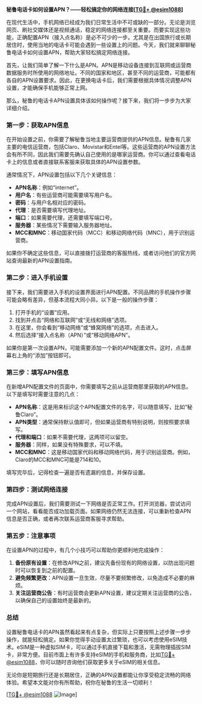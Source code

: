 **秘鲁电话卡如何设置APN？——轻松搞定你的网络连接[[TG💪+ @esim1088](https://t.me/s/esim1088)]**

在现代生活中，手机网络已经成为我们日常生活中不可或缺的一部分。无论是浏览网页、刷社交媒体还是视频通话，稳定的网络连接都至关重要。而要实现这些功能，正确配置APN（接入点名称）是必不可少的一步。尤其是在出国旅行或长期居住时，使用当地的电话卡可能会遇到一些设置上的问题。今天，我们就来聊聊秘鲁电话卡如何设置APN，帮助大家轻松搞定网络连接。

首先，让我们简单了解一下什么是APN。APN是移动设备连接到互联网或运营商数据服务时所使用的网络地址。不同的国家和地区，甚至不同的运营商，可能都有各自的APN设置要求。因此，在更换电话卡后，我们需要根据具体情况调整APN设置，才能确保手机能够正常上网。

那么，秘鲁的电话卡APN设置具体该如何操作呢？接下来，我们将一步步为大家详细介绍。

### **第一步：获取APN信息**
在开始设置之前，你需要了解秘鲁当地主要运营商提供的APN信息。秘鲁有几家主要的电信运营商，包括Claro、Movistar和Entel等。这些运营商的APN设置方法会有所不同，因此我们需要先确认自己使用的是哪家运营商。你可以通过查看电话卡上的信息或者直接联系客服来获取具体的APN设置参数。

通常情况下，APN设置包括以下几个关键信息：
- **APN名称**：例如“internet”。
- **用户名**：有些运营商可能需要填写用户名。
- **密码**：与用户名相对应的密码。
- **代理**：是否需要填写代理地址。
- **端口**：如果需要代理，还需要填写端口号。
- **服务器**：某些情况下需要输入服务器地址。
- **MCC和MNC**：移动国家代码（MCC）和移动网络代码（MNC），用于识别运营商。

如果你不确定这些信息，可以直接拨打运营商的客服热线，或者访问他们的官方网站查询最新的APN设置指南。

### **第二步：进入手机设置**
接下来，我们需要进入手机的设置界面进行APN配置。不同品牌的手机操作步骤可能会略有差异，但基本流程大同小异。以下是一般的操作步骤：

1. 打开手机的“设置”应用。
2. 找到并点击“网络和互联网”或“无线和网络”选项。
3. 在这里，你会看到“移动网络”或“蜂窝网络”的选项，点击进入。
4. 然后选择“接入点名称（APN）”或“移动网络APN”。

如果你是第一次设置APN，可能需要添加一个新的APN配置文件。这时，点击屏幕右上角的“添加”按钮即可。

### **第三步：填写APN信息**
在新增APN配置文件的页面中，你需要填写之前从运营商那里获取的APN信息。以下是填写时需要注意的几点：

- **APN名称**：这是用来标识这个APN配置文件的名字，可以随意填写，比如“秘鲁Claro”。
- **APN类型**：通常保持默认值即可，但如果运营商有特别说明，则按照要求填写。
- **代理和端口**：如果不需要代理，这两项可以留空。
- **服务器**：同样，如果没有特殊要求，可以不填。
- **MCC和MNC**：这是移动国家代码和移动网络代码，用于识别运营商。例如，Claro的MCC和MNC可能是714和10。

填写完毕后，记得检查一遍是否有遗漏的信息，并保存设置。

### **第四步：测试网络连接**
完成APN设置后，我们需要测试一下网络是否正常工作。打开浏览器，尝试访问一个网站，看看能否成功加载页面。如果网络仍然无法连接，可以重新检查APN信息是否正确，或者再次联系运营商客服寻求帮助。

### **第五步：注意事项**
在设置APN的过程中，有几个小技巧可以帮助你更顺利地完成操作：

1. **备份原有设置**：在修改APN之前，建议先备份现有的网络设置，以防出现问题时可以恢复到之前的配置。
2. **避免频繁更改**：APN设置一旦生效，尽量不要频繁修改，以免造成不必要的麻烦。
3. **关注运营商公告**：有时运营商会更新APN设置，建议定期关注运营商的公告，以确保自己的设置始终是最新的。

### **总结**
设置秘鲁电话卡的APN虽然看起来有点复杂，但实际上只要按照上述步骤一步步操作，就能轻松搞定。如果你觉得手动设置太过繁琐，也可以考虑使用eSIM技术。eSIM是一种虚拟SIM卡，可以通过手机直接下载和激活，无需物理插拔SIM卡，非常方便。目前市面上有许多支持eSIM的手机和服务商，比如[TG💪+ @esim1088](https://t.me/s/esim1088)，你可以随时咨询他们获取更多关于eSIM的相关信息。

无论你是短期旅行还是长期居住，正确的APN设置都能让你享受稳定流畅的网络体验。希望本文能对你有所帮助，祝你在秘鲁的生活一切顺利！

[[TG💪+ @esim1088](https://t.me/s/esim1088) ![Image](https://i.postimg.cc/4NQfJmqS/Snipaste-2025-05-13-00-14-12.png)]